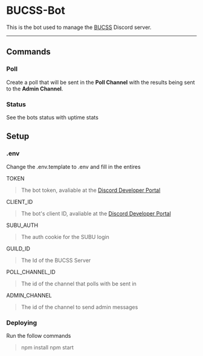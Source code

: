# BUCSS-Bot

This is the bot used to manage the [BUCSS](https://bucss.net) Discord server.

---

## Commands

### Poll

Create a poll that will be sent in the **Poll Channel** with the results being sent to the **Admin Channel**.

### Status

See the bots status with uptime stats

## Setup

### .env

Change the .env.template to .env and fill in the entires

TOKEN
> The bot token, avaliable at the [Discord Developer Portal](https://discord.com/developers/applications)

CLIENT_ID
> The bot's client ID, avaliable at the [Discord Developer Portal](https://discord.com/developers/applications)

SUBU_AUTH
> The auth cookie for the SUBU login

GUILD_ID
> The Id of the BUCSS Server

POLL_CHANNEL_ID
> The id of the channel that polls with be sent in

ADMIN_CHANNEL
> The id of the channel to send admin messages


### Deploying

Run the follow commands

> npm install
> npm start

